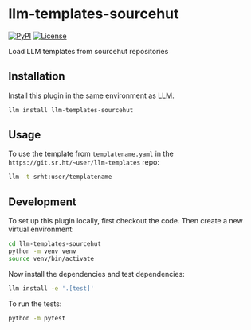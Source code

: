 # llm-templates-sourcehut

[![PyPI](https://img.shields.io/pypi/v/llm-templates-sourcehut.svg)](https://pypi.org/project/llm-templates-sourcehut/)
[![License](https://img.shields.io/badge/license-Apache%202.0-blue.svg)](https://git.sr.ht/~amolith/llm-templates-sourcehut/tree/main/item/LICENSE)

Load LLM templates from sourcehut repositories

## Installation

Install this plugin in the same environment as [LLM](https://llm.datasette.io/).

```bash
llm install llm-templates-sourcehut
```

## Usage

To use the template from `templatename.yaml` in the `https://git.sr.ht/~user/llm-templates` repo:

```bash
llm -t srht:user/templatename
```

## Development

To set up this plugin locally, first checkout the code. Then create a new virtual environment:

```bash
cd llm-templates-sourcehut
python -m venv venv
source venv/bin/activate
```

Now install the dependencies and test dependencies:

```bash
llm install -e '.[test]'
```

To run the tests:

```bash
python -m pytest
```
